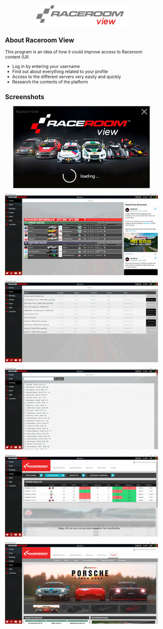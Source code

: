 <p align="center"><img src="/header.png" width="300"></p>
<p></p>

## About Raceroom View

This program is an idea of ​​how it could improve access to Raceroom content (UI)

- Log in by entering your username
- Find out about everything related to your profile
- Access to the different servers very easily and quickly
- Research the contents of the platform

## Screenshots

<p align="center"><img src="/s01.jpg" width="450"></p>
<p align="center"><img src="/s02.jpg"></p>
<p align="center"><img src="/s03.jpg"></p>
<p align="center"><img src="/s04.jpg"></p>
<p align="center"><img src="/s05.jpg"></p>
<p align="center"><img src="/s06.jpg"></p>
